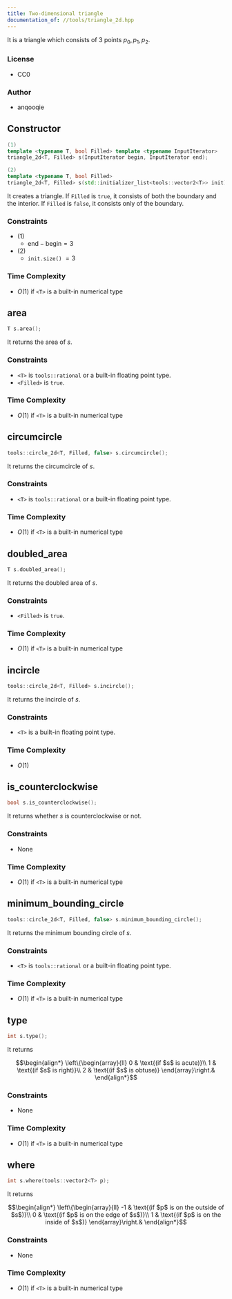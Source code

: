 ```yaml
---
title: Two-dimensional triangle
documentation_of: //tools/triangle_2d.hpp
---
```


It is a triangle which consists of 3 points $p_0, p_1, p_2$.

### License
- CC0

### Author
- anqooqie

## Constructor
```cpp
(1)
template <typename T, bool Filled> template <typename InputIterator>
triangle_2d<T, Filled> s(InputIterator begin, InputIterator end);

(2)
template <typename T, bool Filled>
triangle_2d<T, Filled> s(std::initializer_list<tools::vector2<T>> init);
```

It creates a triangle.
If `Filled` is `true`, it consists of both the boundary and the interior.
If `Filled` is `false`, it consists only of the boundary.

### Constraints
- (1)
    - $\mathrm{end} - \mathrm{begin} = 3$
- (2)
    - `init.size()` $= 3$

### Time Complexity
- $O(1)$ if `<T>` is a built-in numerical type

## area
```cpp
T s.area();
```

It returns the area of $s$.

### Constraints
- `<T>` is `tools::rational` or a built-in floating point type.
- `<Filled>` is `true`.

### Time Complexity
- $O(1)$ if `<T>` is a built-in numerical type

## circumcircle
```cpp
tools::circle_2d<T, Filled, false> s.circumcircle();
```

It returns the circumcircle of $s$.

### Constraints
- `<T>` is `tools::rational` or a built-in floating point type.

### Time Complexity
- $O(1)$ if `<T>` is a built-in numerical type

## doubled_area
```cpp
T s.doubled_area();
```

It returns the doubled area of $s$.

### Constraints
- `<Filled>` is `true`.

### Time Complexity
- $O(1)$ if `<T>` is a built-in numerical type

## incircle
```cpp
tools::circle_2d<T, Filled> s.incircle();
```

It returns the incircle of $s$.

### Constraints
- `<T>` is a built-in floating point type.

### Time Complexity
- $O(1)$

## is_counterclockwise
```cpp
bool s.is_counterclockwise();
```

It returns whether $s$ is counterclockwise or not.

### Constraints
- None

### Time Complexity
- $O(1)$ if `<T>` is a built-in numerical type

## minimum_bounding_circle
```cpp
tools::circle_2d<T, Filled, false> s.minimum_bounding_circle();
```

It returns the minimum bounding circle of $s$.

### Constraints
- `<T>` is `tools::rational` or a built-in floating point type.

### Time Complexity
- $O(1)$ if `<T>` is a built-in numerical type

## type
```cpp
int s.type();
```

It returns

$$\begin{align*}
\left\{\begin{array}{ll}
0 & \text{(if $s$ is acute)}\\
1 & \text{(if $s$ is right)}\\
2 & \text{(if $s$ is obtuse)}
\end{array}\right.&
\end{align*}$$

### Constraints
- None

### Time Complexity
- $O(1)$ if `<T>` is a built-in numerical type

## where
```cpp
int s.where(tools::vector2<T> p);
```

It returns

$$\begin{align*}
\left\{\begin{array}{ll}
-1 & \text{(if $p$ is on the outside of $s$)}\\
0 & \text{(if $p$ is on the edge of $s$)}\\
1 & \text{(if $p$ is on the inside of $s$)}
\end{array}\right.&
\end{align*}$$

### Constraints
- None

### Time Complexity
- $O(1)$ if `<T>` is a built-in numerical type
